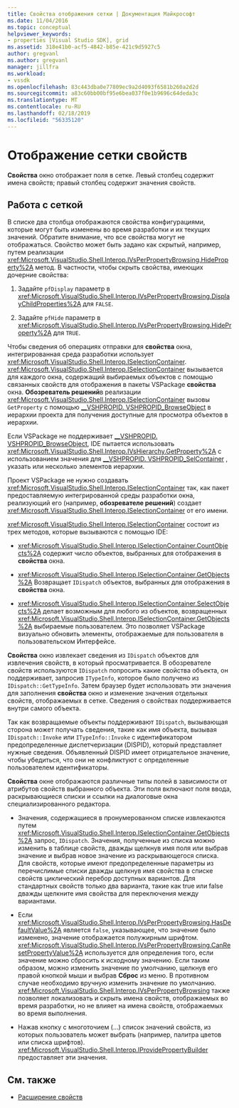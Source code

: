 ```yaml
---
title: Свойства отображения сетки | Документация Майкрософт
ms.date: 11/04/2016
ms.topic: conceptual
helpviewer_keywords:
- properties [Visual Studio SDK], grid
ms.assetid: 318e41b0-acf5-4842-b85e-421c9d5927c5
author: gregvanl
ms.author: gregvanl
manager: jillfra
ms.workload:
- vssdk
ms.openlocfilehash: 83c443dba0e77809ec9a2d4093f6581b260a2d2d
ms.sourcegitcommit: a83c60bb00bf95e6bea037f0e1b9696c64deda3c
ms.translationtype: MT
ms.contentlocale: ru-RU
ms.lasthandoff: 02/18/2019
ms.locfileid: "56335120"
---
```

# <a name="properties-display-grid"></a>Отображение сетки свойств

**Свойства** окно отображает поля в сетке. Левый столбец содержит имена свойств; правый столбец содержит значения свойств.

## <a name="work-with-the-grid"></a>Работа с сеткой

В списке два столбца отображаются свойства конфигурациями, которые могут быть изменены во время разработки и их текущих значений. Обратите внимание, что все свойства могут не отображаться. Свойство может быть задано как скрытый, например, путем реализации <xref:Microsoft.VisualStudio.Shell.Interop.IVsPerPropertyBrowsing.HideProperty%2A> метод. В частности, чтобы скрыть свойства, имеющих дочерние свойства:

1. Задайте `pfDisplay` параметр в <xref:Microsoft.VisualStudio.Shell.Interop.IVsPerPropertyBrowsing.DisplayChildProperties%2A> для `FALSE`.

2. Задайте `pfHide` параметр в <xref:Microsoft.VisualStudio.Shell.Interop.IVsPerPropertyBrowsing.HideProperty%2A> для `TRUE`.

Чтобы сведения об операциях отправки для **свойства** окна, интегрированная среда разработки использует <xref:Microsoft.VisualStudio.Shell.Interop.ISelectionContainer>. <xref:Microsoft.VisualStudio.Shell.Interop.ISelectionContainer> вызывается для каждого окна, содержащий выбираемых объектов с помощью связанных свойств для отображения в пакеты VSPackage **свойства** окна. **Обозреватель решений**в реализации <xref:Microsoft.VisualStudio.Shell.Interop.ISelectionContainer> вызовы `GetProperty` с помощью [__VSHPROPID. VSHPROPID_BrowseObject](<xref:Microsoft.VisualStudio.Shell.Interop.__VSHPROPID.VSHPROPID_BrowseObject>) в иерархии проекта для получения доступные для просмотра объектов в иерархии.

Если VSPackage не поддерживает [__VSHPROPID. VSHPROPID_BrowseObject](<xref:Microsoft.VisualStudio.Shell.Interop.__VSHPROPID.VSHPROPID_BrowseObject>), IDE пытается использовать <xref:Microsoft.VisualStudio.Shell.Interop.IVsHierarchy.GetProperty%2A> с использованием значения для [__VSHPROPID. VSHPROPID_SelContainer](<xref:Microsoft.VisualStudio.Shell.Interop.__VSHPROPID.VSHPROPID_SelContainer>) , указать или несколько элементов иерархии.

Проект VSPackage не нужно создавать <xref:Microsoft.VisualStudio.Shell.Interop.ISelectionContainer> так, как пакет предоставляемую интегрированной среды разработки окна, реализующий его (например, **обозревателе решений**) создает <xref:Microsoft.VisualStudio.Shell.Interop.ISelectionContainer> от его имени.

<xref:Microsoft.VisualStudio.Shell.Interop.ISelectionContainer> состоит из трех методов, которые вызываются с помощью IDE:

- <xref:Microsoft.VisualStudio.Shell.Interop.ISelectionContainer.CountObjects%2A> содержит число объектов, выбранных для отображения в **свойства** окна.

- <xref:Microsoft.VisualStudio.Shell.Interop.ISelectionContainer.GetObjects%2A> Возвращает `IDispatch` объектов, выбранных для отображения в **свойства** окна.

- <xref:Microsoft.VisualStudio.Shell.Interop.ISelectionContainer.SelectObjects%2A> делает возможным для любого из объектов, возвращенных <xref:Microsoft.VisualStudio.Shell.Interop.ISelectionContainer.GetObjects%2A> выбираемые пользователем. Это позволяет VSPackage визуально обновить элементы, отображаемые для пользователя в пользовательском Интерфейсе.

**Свойства** окно извлекает сведения из `IDispatch` объектов для извлечения свойств, в который просматривается. В обозревателе свойств используются `IDispatch` попросить какие свойства объекта, он поддерживает, запросив `ITypeInfo`, которое было получено из `IDispatch::GetTypeInfo`. Затем браузер будет использовать эти значения для заполнения **свойства** окно и изменение значения отдельных свойств, отображаемых в сетке. Сведения о свойствах поддерживается внутри самого объекта.

Так как возвращаемые объекты поддерживают `IDispatch`, вызывающая сторона может получать сведения, такие как имя объекта, вызывая `IDispatch::Invoke` или `ITypeInfo::Invoke` с идентификатором предопределенные диспетчеризации (DISPID), который представляет нужные сведения. Объявленный DISPID имеет отрицательное значение, чтобы убедиться, что они не конфликтуют с определенные пользователем идентификаторы.

**Свойства** окне отображаются различные типы полей в зависимости от атрибутов свойств выбранного объекта. Эти поля включают поля ввода, раскрывающиеся списки и ссылки на диалоговые окна специализированного редактора.

- Значения, содержащиеся в пронумерованном списке извлекаются путем <xref:Microsoft.VisualStudio.Shell.Interop.ISelectionContainer.GetObjects%2A> запрос, `IDispatch`. Значения, полученные из списка можно изменить в таблице свойств, дважды щелкнув имя поля или выбрав значение и выбрав новое значение из раскрывающегося списка. Для свойств, которые имеют предопределенные параметры из перечислимые списки дважды щелкнув имя свойства в списке свойств циклический перебор доступных вариантов. Для стандартных свойств только два варианта, такие как true или false дважды щелкните имя свойства для переключения между вариантами.

- Если <xref:Microsoft.VisualStudio.Shell.Interop.IVsPerPropertyBrowsing.HasDefaultValue%2A> является `false`, указывающее, что значение было изменено, значение отображается полужирным шрифтом. <xref:Microsoft.VisualStudio.Shell.Interop.IVsPerPropertyBrowsing.CanResetPropertyValue%2A> используется для определения того, если значение можно сбросить к исходному значению. Если таким образом, можно изменить значение по умолчанию, щелкнув его правой кнопкой мыши и выбрав **Сброс** из меню. В противном случае необходимо вручную изменить значение по умолчанию. <xref:Microsoft.VisualStudio.Shell.Interop.IVsPerPropertyBrowsing> также позволяет локализовать и скрыть имена свойств, отображаемых во время разработки, но не влияет на имена свойств, отображаемых во время выполнения.

- Нажав кнопку с многоточием (...) список значений свойств, из которых пользователь может выбрать (например, палитра цветов или списка шрифтов). <xref:Microsoft.VisualStudio.Shell.Interop.IProvidePropertyBuilder> предоставляет эти значения.

## <a name="see-also"></a>См. также

- [Расширение свойств](../../extensibility/internals/extending-properties.md)